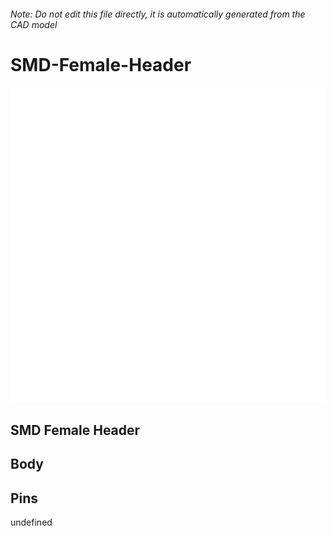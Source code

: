 ###### Note: Do not edit this file directly, it is automatically generated from the CAD model

# SMD-Female-Header

![](/project.svg)

## SMD Female Header


## Body


## Pins


undefined


